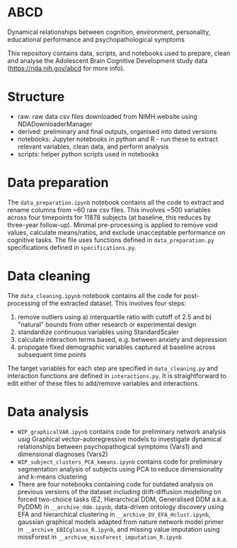 # ABCD
Dynamical relationships between cognition, environment, personality, educational performance and psychopathological symptoms

This repository contains data, scripts, and notebooks used to prepare, clean and analyse the Adolescent Brain Cognitive Development study data (https://nda.nih.gov/abcd for more info). 

# Structure

* raw: raw data csv files downloaded from NIMH website using NDADownloaderManager
* derived: preliminary and final outputs, organised into dated versions
* notebooks: Jupyter notebooks in python and R - run these to extract relevant variables, clean data, and perform analysis
* scripts: helper python scripts used in notebooks

# Data preparation

The `data_preparation.ipynb` notebook contains all the code to extract and rename columns from ~60 raw csv files. This involves ~500 variables across four timepoints for 11878 subjects (at baseline, this reduces by three-year follow-up). Minimal pre-processing is applied to remove void values, calculate means/ratios, and exclude unacceptable performance on cognitive tasks. The file uses functions defined in `data_preparation.py` specifications defined in `specifications.py`.

# Data cleaning

The `data_cleaning.ipynb` notebook contains all the code for post-processing of the extracted dataset. This involves four steps:
1. remove outliers using a) interquartile ratio with cutoff of 2.5 and b) "natural" bounds from other research or experimental design
2. standardize continuous variables using StandardScaler
3. calculate interaction terms based, e.g. between anxiety and depression
4. propogate fixed demographic variables captured at baseline across subsequent time points

The target variables for each step are specified in `data_cleaning.py` and interaction functions are defined in `interactions.py`. It is straightforward to edit either of these files to add/remove variables and interactions.

# Data analysis

* `WIP_graphicalVAR.ipynb` contains code for preliminary network analysis usig Graphical vector-autoregressive models to investigate dynamical relationships between psychopathogical symptoms (Vars1) and dimensional diagnoses (Vars2) 
* `WIP_subject_clusters_PCA_kmeans.ipynb` contains code for preliminary segmentation analysis of subjects using PCA to reduce dimensionality and k-means clustering
* There are four notebooks containing code for outdated analysis on previous versions of the dataset including drift-diffusion modelling on forced two-choice tasks (EZ, Hierarchical DDM, Generalised DDM a.k.a. PyDDM) in `__archive_ddm.ipynb`, data-driven ontology discovery using EFA and hierarchical clustering in `__archive_DV_EFA_Hclust.ipynb`, gaussian graphical models adapted from nature network model primer in `__archive_EBICglasso_R.ipynb`, and missing value imputation using missForest in `__archive_missForest_imputation_R.ipynb`
